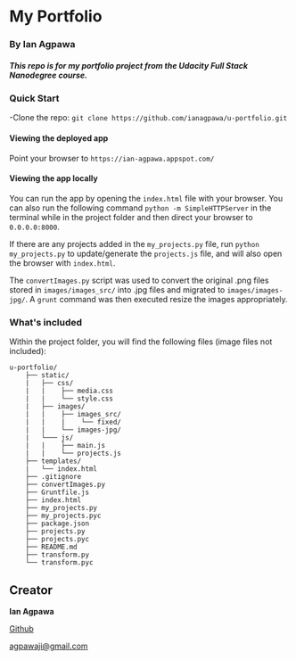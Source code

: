# My Portfolio
### By Ian Agpawa
##### This repo is for my portfolio project from the Udacity Full Stack Nanodegree course.    


### Quick Start
-Clone the repo: `git clone https://github.com/ianagpawa/u-portfolio.git`

#### Viewing the deployed app
Point your browser to `https://ian-agpawa.appspot.com/`

#### Viewing the app locally
You can run the app by opening the `index.html` file with your browser.  You can also run the following command `python -m SimpleHTTPServer` in the terminal while in the project folder and then direct your browser to `0.0.0.0:8000`.

If there are any projects added in the `my_projects.py` file, run `python my_projects.py` to update/generate the `projects.js` file, and will also open the browser with `index.html`.

The `convertImages.py` script was used to convert the original .png files stored in `images/images_src/` into .jpg files and migrated to `images/images-jpg/`.  A `grunt` command was then executed resize the images appropriately.  




### What's included
Within the project folder, you will find the following files (image files not included):

```
u-portfolio/
    ├── static/
    |   ├── css/
    |   |    ├── media.css
    |   |    └── style.css
    |   ├── images/
    |   |    ├── images_src/
    |   |    |    └── fixed/
    |   |    └── images-jpg/
    |   └─── js/
    |   |    ├── main.js
    |   |    └── projects.js
    ├── templates/
    |   └── index.html
    ├── .gitignore
    ├── convertImages.py
    ├── Gruntfile.js
    ├── index.html
    ├── my_projects.py
    ├── my_projects.pyc
    ├── package.json
    ├── projects.py
    ├── projects.pyc
    ├── README.md
    ├── transform.py
    └── transform.pyc
```

## Creator

**Ian Agpawa**


[Github](https://github.com/ianagpawa)

 agpawaji@gmail.com
